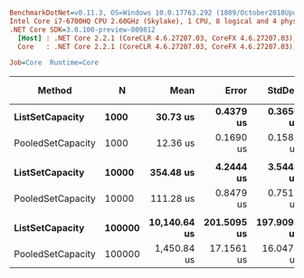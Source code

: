 ``` ini

BenchmarkDotNet=v0.11.3, OS=Windows 10.0.17763.292 (1809/October2018Update/Redstone5)
Intel Core i7-6700HQ CPU 2.60GHz (Skylake), 1 CPU, 8 logical and 4 physical cores
.NET Core SDK=3.0.100-preview-009812
  [Host] : .NET Core 2.2.1 (CoreCLR 4.6.27207.03, CoreFX 4.6.27207.03), 64bit RyuJIT
  Core   : .NET Core 2.2.1 (CoreCLR 4.6.27207.03, CoreFX 4.6.27207.03), 64bit RyuJIT

Job=Core  Runtime=Core  

```
|            Method |      N |         Mean |       Error |      StdDev | Ratio | Gen 0/1k Op | Gen 1/1k Op | Gen 2/1k Op | Allocated Memory/Op |
|------------------ |------- |-------------:|------------:|------------:|------:|------------:|------------:|------------:|--------------------:|
|   **ListSetCapacity** |   **1000** |     **30.73 us** |   **0.4379 us** |   **0.3656 us** |  **1.00** |    **127.9907** |           **-** |           **-** |            **403200 B** |
| PooledSetCapacity |   1000 |     12.36 us |   0.1690 us |   0.1581 us |  0.40 |           - |           - |           - |                   - |
|                   |        |              |             |             |       |             |             |             |                     |
|   **ListSetCapacity** |  **10000** |    **354.48 us** |   **4.2444 us** |   **3.5443 us** |  **1.00** |   **1265.6250** |           **-** |           **-** |           **4003200 B** |
| PooledSetCapacity |  10000 |    111.28 us |   0.8479 us |   0.7517 us |  0.31 |           - |           - |           - |                   - |
|                   |        |              |             |             |       |             |             |             |                     |
|   **ListSetCapacity** | **100000** | **10,140.64 us** | **201.5095 us** | **197.9093 us** |  **1.00** |   **9203.1250** |   **9203.1250** |   **9203.1250** |          **40003200 B** |
| PooledSetCapacity | 100000 |  1,450.84 us |  17.1561 us |  16.0478 us |  0.14 |           - |           - |           - |                   - |
